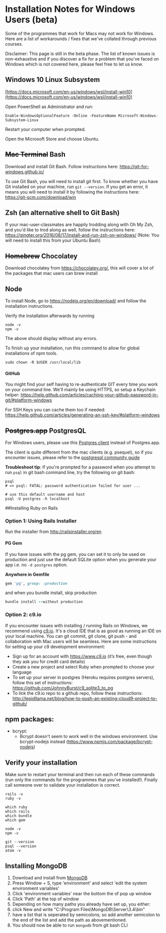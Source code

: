 # Installation Notes for Windows Users (beta)

Some of the programmes that work for Macs may not work for Windows. Here are a list of workarounds / fixes that we've collated through previous courses.

Disclaimer: This page is still in the beta phase. The list of known issues is non-exhaustive and if you discover a fix for a problem that you've faced on Windows which is not covered here, please feel free to let us know.

## Windows 10 Linux Subsystem
[https://docs.microsoft.com/en-us/windows/wsl/install-win10](https://docs.microsoft.com/en-us/windows/wsl/install-win10)

Open PowerShell as Administrator and run:

```
Enable-WindowsOptionalFeature -Online -FeatureName Microsoft-Windows-Subsystem-Linux
```
Restart your computer when prompted.

Open the Microsoft Store and choose Ubuntu.


## ~~Mac Terminal~~ Bash
Download and install Git Bash. Follow instructions here: https://git-for-windows.github.io/

To use Git Bash, you will need to install git first. To know whether you have Git installed on your machine, run ```git --version```. If you get an error, it means you will need to install it by following the instructions here: https://git-scm.com/download/win

## Zsh (an alternative shell to Git Bash)

If your mac-user-classmates are happily trodding along with Oh My Zsh, and you'd like to trod along as well, follow the instructions here: https://gingter.org/2016/08/17/install-and-run-zsh-on-windows/ (Note: You will need to install this from your Ubuntu Bash)

## ~~Homebrew~~ Chocolatey

Download chocolatey from https://chocolatey.org/, this will cover a lot of the packages that mac users can brew install

## Node

To install Node, go to https://nodejs.org/en/download/ and follow the installation instructions.

Verify the installation afterwards by running

```
node -v
npm -v
```

The above should display without any errors.

To finish up your installation, run this command to allow for global installations of npm tools.

```
sudo chown -R $USER /usr/local/lib
```

#### GitHub
You might find your self having to re-authenticate GIT every time you work on your command line.
We'll mainly be using HTTPS, so setup a Keychain helper: https://help.github.com/articles/caching-your-github-password-in-git/#platform-windows

For SSH Keys you can cache them too if needed: https://help.github.com/articles/generating-an-ssh-key/#platform-windows

## ~~Postgres.app~~ PostgresQL

For Windows users, please use this [Postgres client](https://www.postgresql.org/download/windows/) instead of Postgres.app.

The client is quite different from the mac clients (e.g. psequel), so if you encounter issues, please refer to the [postgresql community guide](https://wiki.postgresql.org/wiki/Community_Guide_to_PostgreSQL_GUI_Tools)

__Troubleshoot tip__: If you're prompted for a password when you attempt to run `psql` in git bash command line, try the following on git bash:

```
psql
# => psql: FATAL: password authentication failed for user ...

# use this default username and host
psql -U postgres -h localhost
```

##Installing Ruby on Rails

### Option 1: Using Rails Installer

Run the installer from http://railsinstaller.org/en

#### PG Gem
If you have issues with the pg gem, you can set it to only be used on production and just use the default SQLite option when you generate your app i.e. no `-d postgres` option.

**Anywhere in Gemfile**

```rb
gem 'pg', group: :production
```

and when you bundle install, skip production
```rb
bundle install --without production
```


### Option 2: c9.io
If you encounter issues with installing / running Rails on Windows, we recommend using [c9.io](https://www.c9.io). It's a cloud IDE that is as good as running an IDE on your local machine. You can git commit, git clone, git push - and collaboration with Mac users will be seamless. Here are some instructions for setting up your c9 development environment:

* Sign up for an account with https://www.c9.io (it’s free, even though they ask you for credit card details)
* Create a new project and select Ruby when prompted to choose your language
* To set up your server in postgres (Heroku requires postgres servers), follow this set of instructions: https://github.com/JohnnyBurst/c9_sqlite3_to_pg
* To link the c9.io repo to a github repo, follow these instructions: http://lepidllama.net/blog/how-to-push-an-existing-cloud9-project-to-github/

## npm packages:

* bcrypt:
  * Bcrypt doesn't seem to work well in the windows environment. Use bcrypt-nodejs instead (https://www.npmjs.com/package/bcrypt-nodejs)


## Verify your installation

Make sure to restart your terminal and then run each of these commands (run only the commands for the programmes that you've installed!). Finally call someone over to validate your installation is correct.

```
rails -v
ruby -v

which ruby
which rails
which bundle
which gem

node -v
npm -v

git --version
psql --version
atom -v

```

## Installing MongoDB

1. Download and install from [MongoDB](https://www.mongodb.com/download-center#community)
2. Press Window + S, type 'environment' and select 'edit the system environment variables'
3. Click 'environment variables' near the bottom the of pop up window
4. Click 'Path' at the top of window
5. Depending on how many paths you already have set up, you either:
  1. click New and write "C:\Program Files\MongoDB\Server\3.4\bin"
  2. have a list that is seperated by semicolons; so add another semicolon to the end of the list and add the path as abovementioned.
6. You should now be able to run `mongodb` from git bash CLI
